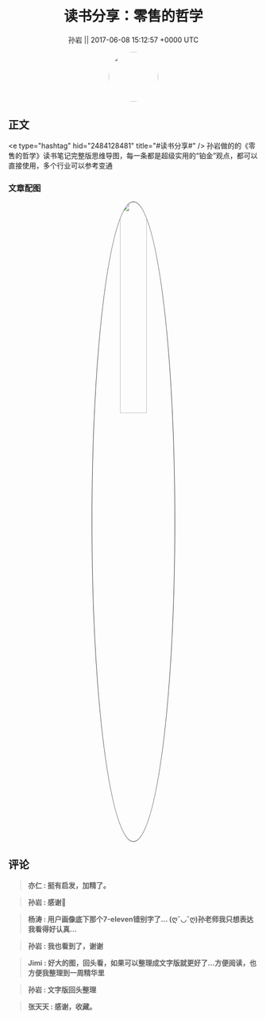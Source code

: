 <h1 align="center">读书分享：零售的哲学</h1>




<p align="center">
    <a>孙岩 || 2017-06-08 15:12:57 &#43;0000 UTC</a>
</p>

<div align="center">
    <img src="https://images.zsxq.com/FjHDAePmdUobUKA3SCBy2RU2K5Wu?e=1590940799&amp;token=kIxbL07-8jAj8w1n4s9zv64FuZZNEATmlU_Vm6zD:cwope0iAOvlugyocF34oleDN_7w=" width="100" height="100" style="border:1px solid;border-radius:50%; color:#ffffff"/>
</div>




## 正文

<div>
&lt;e type=&#34;hashtag&#34; hid=&#34;2484128481&#34; title=&#34;#读书分享#&#34; /&gt; 孙岩做的的《零售的哲学》读书笔记完整版思维导图，每一条都是超级实用的“铂金”观点，都可以直接使用，多个行业可以参考变通
</div>

### 文章配图

<div class="image" align="center">

<img src="https://images.zsxq.com/lk5V8jLlkVdZjPUAoUiCV2tL1C9L?imageMogr2/auto-orient/thumbnail/800x/format/jpg/blur/1x0/quality/75&amp;e=1590940799&amp;token=kIxbL07-8jAj8w1n4s9zv64FuZZNEATmlU_Vm6zD:iyifaNRRJmbXnGcKmWh6pE67V64=" width="33%" height="33%" style="border:1px solid;border-radius:50%; color:#3c3f41"/>

</div>


## 评论

<div align="left">
<div>

<blockquote >
<span> <strong>亦仁 : 挺有启发，加精了。 </strong></span>
</blockquote>

<blockquote >
<span> <strong>孙岩 : 感谢🙏 </strong></span>
</blockquote>

<blockquote >
<span> <strong>杨涛 : 用户画像底下那个7-eleven错别字了…
(ღˇ◡ˇღ)孙老师我只想表达我看得好认真… </strong></span>
</blockquote>

<blockquote >
<span> <strong>孙岩 : 我也看到了，谢谢 </strong></span>
</blockquote>

<blockquote >
<span> <strong>Jimi : 好大的图，回头看，如果可以整理成文字版就更好了…方便阅读，也方便我整理到一周精华里 </strong></span>
</blockquote>

<blockquote >
<span> <strong>孙岩 : 文字版回头整理 </strong></span>
</blockquote>

<blockquote >
<span> <strong>张天天 : 感谢，收藏。 </strong></span>
</blockquote>

</div>
</div>